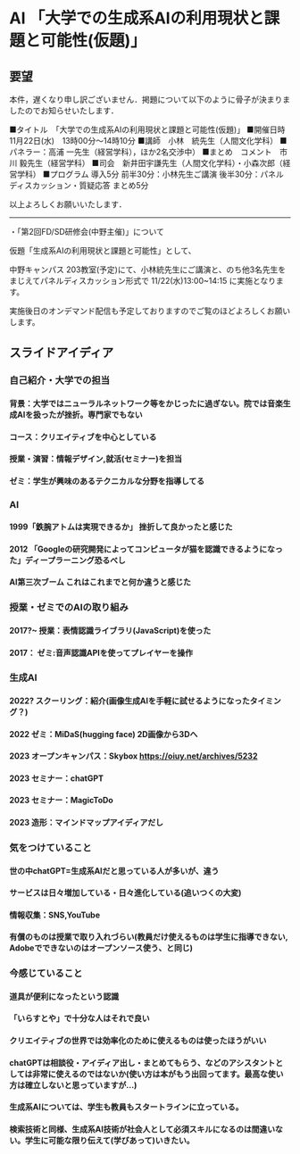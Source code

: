 # AI 「大学での生成系AIの利用現状と課題と可能性(仮題)」

## 要望
本件，遅くなり申し訳ございません．掲題について以下のように骨子が決まりましたのでお知らせいたします．

■タイトル　「大学での生成系AIの利用現状と課題と可能性(仮題)」
■開催日時　11月22日(水)　13時00分～14時10分
■講師　小林　統先生（人間文化学科）
■パネラー：高浦 一先生（経営学科），ほか2名交渉中）
■まとめ　コメント　市川 毅先生（経営学科）
■司会　新井田宇謙先生（人間文化学科）・小森次郎（経営学科）
■プログラム
導入5分
前半30分：小林先生ご講演
後半30分：パネルディスカッション・質疑応答
まとめ5分

以上よろしくお願いいたします．

---

・「第2回FD/SD研修会(中野主催)」について

仮題「生成系AIの利用現状と課題と可能性」として、

中野キャンパス 203教室(予定)にて、小林統先生にご講演と、のち他3名先生をまじえてパネルディスカッション形式で 11/22(水)13:00~14:15 に実施となります。

実施後日のオンデマンド配信も予定しておりますのでご覧のほどよろしくお願いします。

## スライドアイディア
### 自己紹介・大学での担当
#### 背景：大学ではニューラルネットワーク等をかじったに過ぎない。院では音楽生成AIを扱ったが挫折。専門家でもない
#### コース：クリエイティブを中心としている
#### 授業・演習：情報デザイン,就活(セミナー)を担当
#### ゼミ：学生が興味のあるテクニカルな分野を指導してる
### AI
#### 1999「鉄腕アトムは実現できるか」 挫折して良かったと感じた
#### 2012 「Googleの研究開発によってコンピュータが猫を認識できるようになった」ディープラーニング恐るべし
#### AI第三次ブーム これはこれまでと何か違うと感じた
### 授業・ゼミでのAIの取り組み
#### 2017?~ 授業：表情認識ライブラリ(JavaScript)を使った
#### 2017： ゼミ:音声認識APIを使ってプレイヤーを操作
### 生成AI
#### 2022? スクーリング：紹介(画像生成AIを手軽に試せるようになったタイミング？)
#### 2022 ゼミ：MiDaS(hugging face) 2D画像から3Dへ
#### 2023 オープンキャンパス：Skybox https://oiuy.net/archives/5232
#### 2023 セミナー：chatGPT
#### 2023 セミナー：MagicToDo
#### 2023 造形：マインドマップアイディアだし
### 気をつけていること
#### 世の中chatGPT=生成系AIだと思っている人が多いが、違う
#### サービスは日々増加している・日々進化している(追いつくの大変)
#### 情報収集：SNS,YouTube
#### 有償のものは授業で取り入れづらい(教員だけ使えるものは学生に指導できない, Adobeでできないのはオープンソース使う、と同じ)
### 今感じていること
#### 道具が便利になったという認識
#### 「いらすとや」で十分な人はそれで良い
#### クリエイティブの世界では効率化のために使えるものは使ったほうがいい
#### chatGPTは相談役・アイディア出し・まとめてもらう、などのアシスタントとしては非常に使えるのではないか(使い方は本がもう出回ってます。最高な使い方は確立しないと思っていますが...)
#### 生成系AIについては、学生も教員もスタートラインに立っている。
#### 検索技術と同様、生成系AI技術が社会人として必須スキルになるのは間違いない。学生に可能な限り伝えて(学びあって)いきたい。
